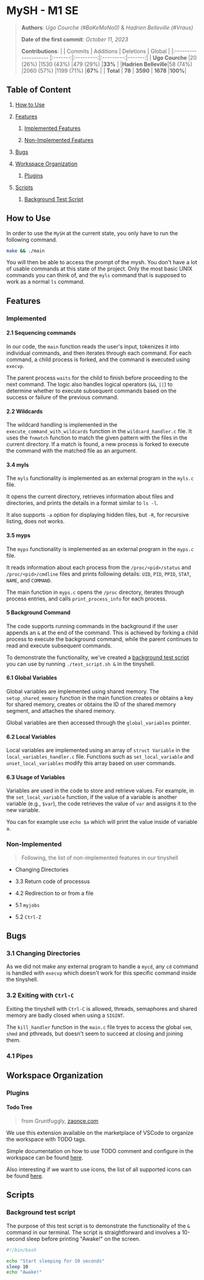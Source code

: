 # MySH - M1 SE

> **Authors**: *Ugo Courche (#BaKeMoNo0)* & *Hadrien Belleville (#Vraus)*
>
> **Date of the first commit**: *October 11, 2023*
>
> **Contributions**:
> |                      | Commits | Additions | Deletions | Global |
> |:-------------------- |:-------:|:---------:|:---------:|-------:|
> | **Ugo Courche**      |20 (26%) |1530 (43%) |479 (29%)  |**33%** |
> |**Hadrien Belleville**|58 (74%) |2060 (57%) |1199 (71%) |**67%** |
> | **Total**            |  **78** |  **3590** |  **1678** |**100%**|

## Table of Content

1. [How to Use](#how-to-use)

1. [Features](#features)

    1. [Implemented Features](#implemented)

    1. [Non-Implemented Features](#non-implemented)

1. [Bugs](#bugs)

1. [Workspace Organization](#workspace-organization)

    1. [Plugins](#plugins)

1. [Scripts](#scripts)

    1. [Background Test Script](#background-test-script)

## How to Use

In order to use the `MySH` at the current state, you only have to run the following command.

```bash
make && ./main
```

You will then be able to access the prompt of the mysh. You don't have a lot of usable commands at this state of the project. Only the most basic UNIX commands you can think of, and the `myls` command that is supposed to work as a normal `ls` command.

## Features

### Implemented

#### 2.1 Sequencing commands

In our code, the `main` function reads the user's input, tokenizes it into individual commands, and then iterates through each command. For each command, a child process is forked, and the command is executed using `execvp`.

The parent process `waits` for the child to finish before proceeding to the next command. The logic also handles logical operators (`&&`, `||`) to determine whether to execute subsequent commands based on the success or failure of the previous command.

#### 2.2 Wildcards

The wildcard handling is implemented in the `execute_command_with_wildcards` function in the `wildcard_handler.c` file. It uses the `fnmatch` function to match the given pattern with the files in the current directory. If a match is found, a new process is forked to execute the command with the matched file as an argument.

#### 3.4 myls

The `myls` functionality is implemented as an external program in the `myls.c` file.

It opens the current directory, retrieves information about files and directories, and prints the details in a format similar to `ls -l`.

It also supports `-a` option for displaying hidden files, but `-R`, for recursive listing, does not works.

#### 3.5 myps

The `myps` functionality is implemented as an external program in the `myps.c` file.

It reads information about each process from the `/proc/<pid>/status` and `/proc/<pid>/cmdline` files and prints following details: `UID`, `PID`, `PPID`, `STAT`, `NAME`, and `COMMAND`.

The main function in `myps.c` opens the `/proc` directory, iterates through process entries, and calls `print_process_info` for each process.

#### 5 Background Command

The code supports running commands in the background if the user appends an `&` at the end of the command. This is achieved by forking a child process to execute the background command, while the parent continues to read and execute subsequent commands.

To demonstrate the functionality, we've created a [background test script](#background-test-script) you can use by running `./test_script.sh &` in the tinyshell.

#### 6.1 Global Variables

Global variables are implemented using shared memory. The `setup_shared_memory` function in the main function creates or obtains a key for shared memory, creates or obtains the ID of the shared memory segment, and attaches the shared memory.

Global variables are then accessed through the `global_variables` pointer.

#### 6.2 Local Variables

Local variables are implemented using an array of `struct Variable` in the `local_variables_handler.c` file. Functions such as `set_local_variable` and `unset_local_variables` modify this array based on user commands.

#### 6.3 Usage of Variables

Variables are used in the code to store and retrieve values. For example, in the `set_local_variable` function, if the value of a variable is another variable (e.g., `$var`), the code retrieves the value of `var` and assigns it to the new variable.

You can for example use `echo $a` which will print the value inside of variable `a`.

### Non-Implemented

> Following, the list of non-implemented features in our tinyshell

+ Changing Directories

+ 3.3 Return code of processus

+ 4.2 Redirection to or from a file

+ 5.1 `myjobs`

+ 5.2 `Ctrl-Z`

## Bugs

### 3.1 Changing Directories

As we did not make any external program to handle a `mycd`, any `cd` command is handled with `execvp` which doesn't work for this specific command inside the tinyshell.

### 3.2 Exiting with `Ctrl-C`

Exiting the tinyshell with `Ctrl-C` is allowed, threads, semaphores and shared memory are badly closed when using a `SIGINT`.

The `kill_handler` function in the `main.c` file tryes to access the global `sem`, `shmd` and pthreads, but doesn't seem to succeed at closing and joining them.

### 4.1 Pipes

## Workspace Organization

### Plugins

#### Todo Tree

> from Gruntfuggly, [zaonce.com](https://www.zaonce.com/cgi-bin/blog.pl)

We use this extension available on the marketplace of VSCode to organize the workspace with TODO tags.

Simple documentation on how to use TODO comment and configure in the workspace can be found [here](https://thomasventurini.com/articles/the-best-way-to-work-with-todos-in-vscode/).

Also interesting if we want to use icons, the list of all supported icons can be found [here](https://microsoft.github.io/vscode-codicons/dist/codicon.html).

## Scripts

### Background test script

The purpose of this test script is to demonstrate the functionality of the `&` command in our terminal. The script is straightforward and involves a 10-second sleep before printing "Awake!" on the screen.

```bash
#!/bin/bash

echo "Start sleeping for 10 seconds"
sleep 10
echo "Awake!"
```
